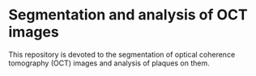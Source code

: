 # Segmentation and analysis of OCT images
This repository is devoted to the segmentation of optical coherence tomography (OCT) images and analysis of plaques on them.
